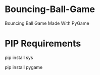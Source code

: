 # Bouncing-Ball-Game
Bouncing Ball Game Made With PyGame

# PIP Requirements
pip install sys

pip install pygame
